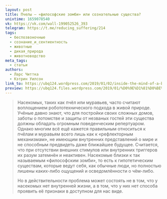 ```yaml
---
layout: post
title: Пчелы — «философские зомби» или сознательные существа?
unixtime: 1659078540
vk: https://vk.com/wall-199052526_393
telegram: https://t.me/reducing_suffering/214
tags:
  - беспозвоночные
  - сознание_и_сентиентность
  - животные
  - дикая_природа
  - животноводство
meta_tags:
  - статьи
authors:
  - Ларс Читтка
  - Кэтрин Уилсон
link_to: https://ubq124.wordpress.com/2019/01/02/inside-the-mind-of-a-bee-is-a-hive-of-sensory-activity/
preview: https://ubq124.files.wordpress.com/2019/01/%D0%9E%D1%81%D0%BE%D0%B1%D0%B5%D0%BD%D0%BD%D0%BE%D1%81%D1%82%D0%B8-%D0%BF%D1%87%D0%B5%D0%BB-%D1%84%D0%BE%D1%82%D0%BE.jpg
---
```

>Насекомых, таких как пчёл или муравьев, часто считают воплощением робототехнического подхода в живой природе. Учёные давно знают, что для постройки своих сложных домов, заботы о потомстве и защиты от незваных гостей эти существа должны обладать огромным поведенческим репертуаром. Однако многим всё ещё кажется правильным относиться к пчёлам и муравьям всего лишь как к «рефлекторным механизмам», не имеющим внутренних представлений о мире и не способным предвидеть даже ближайшее будущее. Считается, что при отсутствии внешних стимулов или внутренних триггеров их разум затемнён и неактивен. Насекомые близки к так называемым «философским зомби», то есть к гипотетическим существам, которые ведут себя, как обычные люди, но полностью лишены каких-либо ощущений и осведомлённости о чём-либо.
>
>Но в действительности проблема может состоять не в том, что у насекомых нет внутренней жизни, а в том, что у них нет способа проявить её признаки в доступном для нас виде.